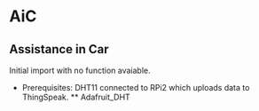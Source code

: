 # AiC
## Assistance in Car
Initial import with no function avaiable. 
* Prerequisites:
DHT11 connected to RPi2 which uploads data to ThingSpeak.
** Adafruit_DHT
